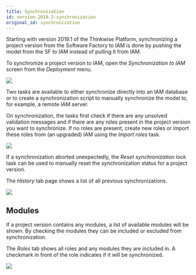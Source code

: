 ```yaml
---
title: Synchronization
id: version-2019.2-synchronization
original_id: synchronization
---
```


Starting with version 2019.1 of the Thinkwise Platform, synchronizing a project version from the Software Factory to IAM is done by pushing the model from the SF to IAM instead of pulling it from IAM.

To synchronize a project version to IAM, open the *Synchronization to IAM* screen from the *Deployment* menu.

![](assets/sf/synchronization.png)

Two tasks are available to either synchronize directly into an IAM database or to create a synchronization script to manually synchronize the model to, for example, a remote IAM server.

On synchronization, the tasks first check if there are any unsolved validation messages and if there are any roles present in the project version you want to synchronize. If no roles are present, create new roles or import these roles from (an upgraded) IAM using the *Import roles* task.

![](assets/sf/synchronization_task.png)

If a synchronization aborted unexpectedly, the *Reset synchronization lock* task can be used to manually reset the synchronization status for a project version.

The *History* tab page shows a list of all previous synchronizations.

![](assets/sf/synchronization_history.png)

## Modules

If a project version contains any modules, a list of available modules will be shown. By checking the modules they can be included or excluded from synchronization.

The *Roles* tab shows all roles and any modules they are included in. A checkmark in front of the role indicates if it will be synchronized.

![](assets/sf/synchronization_modules.png)
